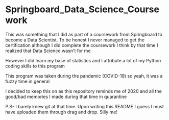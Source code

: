 # Springboard_Data_Science_Coursework

This was something that I did as part of a coursework from Springboard to become a Data Scientist. To be honest I never managed to get the certification although I did complete the coursework
I think by that time I realized that Data Science wasn't for me

However I did learn my base of statistics and I attribute a lot of my Python coding skills to this program


This program was taken during the pandemic (COVID-19) so yeah, it was a fuzzy time in general


I decided to keep this on as this repository reminds me of 2020 and all the good/bad memories I made during that time in quarantine


P.S- I barely knew git at that time. Upon writing this README I guess I must have uploaded them through drag and drop. Silly me!
